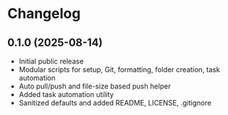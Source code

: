 # Changelog

## 0.1.0 (2025-08-14)
- Initial public release
- Modular scripts for setup, Git, formatting, folder creation, task automation
- Auto pull/push and file-size based push helper
- Added task automation utility
- Sanitized defaults and added README, LICENSE, .gitignore
